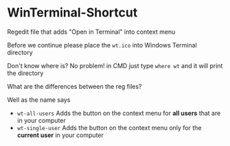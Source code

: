 # WinTerminal-Shortcut
Regedit file that adds "Open in Terminal" into context menu

Before we continue please place the `wt.ico` into Windows Terminal directory

Don't know where is? No problem! in CMD just type `where wt` and it will print the directory

What are the differences between the reg files?

Well as the name says
- `wt-all-users` Adds the button on the context menu for **all users** that are in your computer
- `wt-single-user` Adds the button on the context menu only for the **current user** in your computer

